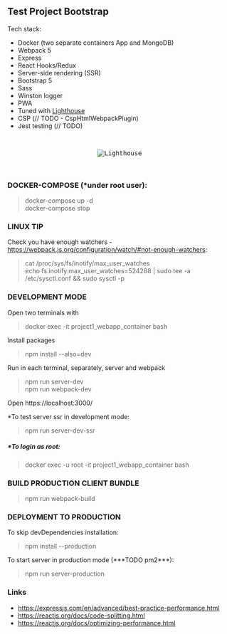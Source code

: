 ## Test Project Bootstrap

Tech stack:

- Docker (two separate containers App and MongoDB)
- Webpack 5
- Express
- React Hooks/Redux
- Server-side rendering (SSR)
- Bootstrap 5
- Sass
- Winston logger
- PWA
- Tuned with [Lighthouse](https://developers.google.com/web/tools/lighthouse)
- CSP (// TODO - CspHtmlWebpackPlugin)
- Jest testing (// TODO)

&nbsp;<p align="center"><kbd>
![Lighthouse](test-project-bootstrap/blob/raw?file=lighthouse.png)
</kbd></p>
&nbsp;

### DOCKER-COMPOSE (\*under root user):

> docker-compose up -d  
> docker-compose stop

### LINUX TIP

Check you have enough watchers - https://webpack.js.org/configuration/watch/#not-enough-watchers:

> cat /proc/sys/fs/inotify/max_user_watches  
> echo fs.inotify.max_user_watches=524288 | sudo tee -a /etc/sysctl.conf && sudo sysctl -p

### DEVELOPMENT MODE

Open two terminals with

> docker exec -it project1_webapp_container bash

Install packages

> npm install --also=dev

Run in each terminal, separately, server and webpack

> npm run server-dev  
> npm run webpack-dev

Open https://localhost:3000/

\*To test server ssr in development mode:

> npm run server-dev-ssr

##### \*To login as root:

> docker exec -u root -it project1_webapp_container bash

### BUILD PRODUCTION CLIENT BUNDLE

> npm run webpack-build

### DEPLOYMENT TO PRODUCTION

To skip devDependencies installation:

> npm install --production

To start server in production mode (\*\*\*TODO pm2\*\*\*):

> npm run server-production

### Links

- https://expressjs.com/en/advanced/best-practice-performance.html
- https://reactjs.org/docs/code-splitting.html
- https://reactjs.org/docs/optimizing-performance.html

